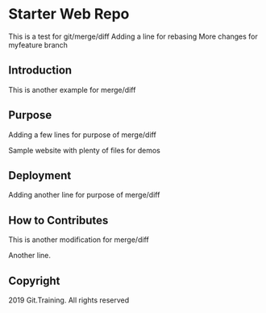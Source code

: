# Starter Web Repo

This is a test for git/merge/diff
Adding a line for rebasing
More changes for myfeature branch

## Introduction

This is another example for merge/diff

## Purpose

Adding a few lines for purpose of merge/diff

Sample website with plenty of files for demos

## Deployment

Adding another line for purpose of merge/diff

## How to Contributes

This is another modification for merge/diff

Another line. 

## Copyright

2019 Git.Training. 
All rights reserved